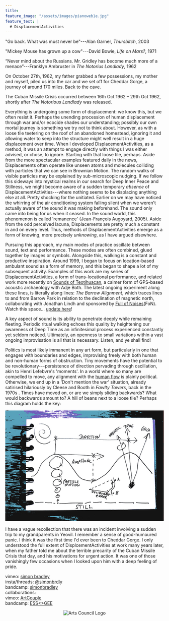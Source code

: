 ```yaml
---
title:
feature_image: "/assets/images/pianoweb1e.jpg"
feature_text: |
  # DisplacementActivities
---
```

"Go back. What was must never be"---Alan Garner, *Thursbitch*, 2003 

"Mickey Mouse has grown up a cow"---David Bowie, *Life on Mars?*, 1971 

“Never mind about the Russians. Mr. Gridley has become much more of a menace”---Franklyn Ambruster in *The Notorius Landlady*, 1962 

On October 27th, 1962, my father grabbed a few possessions, my mother and myself, piled us into the car and we set off for Cheddar Gorge, a journey of around 170 miles. Back to the cave. 
 
The Cuban Missile Crisis occurred between 16th Oct 1962 – 29th Oct 1962, shortly after *The Notorious Landlady* was released.

 Everything is undergoing some form of displacement: we know this, but we often resist it. Perhaps the unending procession of human displacement through war and/or ecocide shades our understanding; possibly our own mortal journey is something we try not to think about.  However, as with a loose tile teetering on the roof of an abandoned homestead, ignoring it and allowing water to seep into the structure might well result in a huge displacement over time. When I developed DisplacementActivities, as a method, it was an attempt to engage directly with things I was either advised, or chose, to ignore. Starting with that loose tile, perhaps. Aside from the more spectacular examples featured daily in the news, Displacements often operate like unseen atoms and molecules colliding with particles that we can see in Brownian Motion. The random walks of visible particles may be explained by sub-microscopic nudging. If we follow this sideways into mystical realms in our search for Deep Inner Peace and Stillness, we might become aware of a sudden temporary *absence* of DisplacementActivities---where nothing seems to be displacing anything else at all. Pretty shocking for the unitiated. Earlier on we may have noticed the whirring of the air conditioning system falling silent when we weren't actually aware of the sound it was making beforehand. The sound only came into being for us when it ceased. In the sound world, this phenomenon is called 'remanence' (Jean-François Augoyard, 2005). Aside from the odd perceived lacuna, Displacements are pretty much a constant in and on every level. Thus, methods of DisplacementActivities emerge as a form of knowing, more precisely *unknowing*, as I have argued elsewhere.
 
 Pursuing this approach, my main modes of practice oscillate between sound, text and performance. These modes are often combined, glued together by images or symbols. Alongside this, walking is a constant and productive inspiration. Around 1999, I began to focus on location-based ambulant sound as a form of memory, and this began to shape a lot of my subsequent activity. Examples of this work are my series of [DisplacementActivities](https://displacementactivities1.wordpress.com/2018/02/14/thetraverse/), a form of trans-locational performance, and related work more recently on [Sounds of Teotihuacan](https://teosoundmap.com/), a calmer form of GPS-based acoustic archaeology with Adje Both. The latest ongoing experiment along these lines, is literally along lines: *The Barrow Alignment*, which traces lines to and from Barrow Park in relation to the declination of magnetic north, collaborating with Jonathan Lindh and sponsored by [Full of Noises](https://www.fonfestival.org/)(FoN). Watch this space... [update here](https://www.displacementactivities.org/projects/sound/2025/03/21/geoambo/)!
 
A key aspect of sound is its ability to penetrate deeply while remaining fleeting. Periodic ritual walking echoes this quality by heightening our awareness of Deep Time as an infinitesimal process experienced constantly yet seldom noticed. Ultimately, an openness to small variations within a vast ongoing improvisation is all that is necessary. Listen, and ye shall find! 

Politics is most likely immanent in any art form, but particularly in one that engages with boundaries and edges, improvising freely with both human and non-human forms of obstruction. Tiny movements have the potential to be revolutionary---persistence of direction pervading through oscillation, akin to Henri Lefebvre's 'moments'. In a world where so many are compelled to move, any alignment with the [human flow](http://www.humanflow.com/action/) is plainly political. Otherwise, we end up in a 'Don't mention the war' situation, already satirised hilariously by Cleese and Booth in *Fawlty Towers*, back in the 1970s . Times have moved on, or are we simply sliding backwards? What would backwards amount to? A hill of beans next to a loose tile? Perhaps this diagram holds the key:
 
 

<p align="center">
  <img src="assets/images/wavesblue-small.jpeg" alt="Waves image">
</p>

I have a vague recollection that there was an incident involving a sudden trip to my grandparents in Yeovil. I remember a sense of good-humoured panic. I think it was the first time I'd ever been to Cheddar Gorge. I only understood the full extent of DisplcementActivities at work many years later, when my father told me about the terrible precarity of the Cuban Missile Crisis that day, and his motivations for urgent action. It was one of those vanishingly few occasions when I looked upon him with a deep feeling of pride.  

 vimeo: [simon bradley](https://vimeo.com/user6604380)  
 insta/threads: [@simonbrdly](https://www.instagram.com/simonbrdly)  
 bandcamp: [simonbradley](https://simonbradley.bandcamp.com/)  
 collaborations:  
 vimeo: [ArtCouple](https://vimeo.com/user127952551)  
 bandcamp: [ESS<>GEE](https://essgee1.bandcamp.com/)   


<p align="center">
  <img src="https://www.artscouncil.org.uk/sites/default/files/download-file/grant_jpeg_black.jpg" alt="Arts Council Logo">
</p>